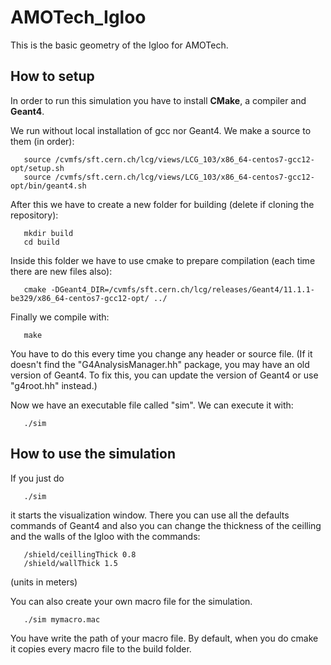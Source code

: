 # AMOTech_Igloo
This is the basic geometry of the Igloo for AMOTech.

## How to setup

In order to run this simulation you have to install **CMake**, a compiler and **Geant4**.

We run without local installation of gcc nor Geant4. We make a source to them (in order):
```console
   source /cvmfs/sft.cern.ch/lcg/views/LCG_103/x86_64-centos7-gcc12-opt/setup.sh
   source /cvmfs/sft.cern.ch/lcg/views/LCG_103/x86_64-centos7-gcc12-opt/bin/geant4.sh
```

After this we have to create a new folder for building (delete if cloning the repository):
```console
   mkdir build
   cd build 
```
Inside this folder we have to use cmake to prepare compilation (each time there are new files also):
```console
   cmake -DGeant4_DIR=/cvmfs/sft.cern.ch/lcg/releases/Geant4/11.1.1-be329/x86_64-centos7-gcc12-opt/ ../
```
Finally we compile with:
```console
   make
```
You have to do this every time you change any header or source file.
(If it doesn't find the "G4AnalysisManager.hh" package, you may have an old version of Geant4. To fix this, you can update the version of Geant4 or use "g4root.hh" instead.)

Now we have an executable file called "sim". We can execute it with:
```console
   ./sim
```

## How to use the simulation

If you just do 
```console
   ./sim
```
it starts the visualization window. There you can use all the defaults commands of Geant4 and also you can change the thickness of the ceilling and the walls of the Igloo with the commands:
```console
   /shield/ceillingThick 0.8
   /shield/wallThick 1.5
```
(units in meters)

You can also create your own macro file for the simulation.
```console
   ./sim mymacro.mac
```

You have write the path of your macro file. By default, when you do cmake it copies every macro file to the build folder.
